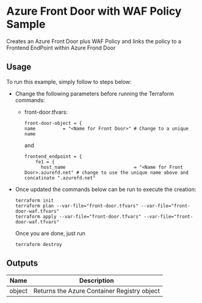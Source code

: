 # Azure Front Door with WAF Policy Sample

Creates an Azure Front Door plus WAF Policy and links the policy to a Frontend EndPoint within Azure Frond Door

## Usage

To run this example, simply follow to steps below: 

* Change the following parameters before running the Terraform commands:

  * front-door.tfvars:
    ```hcl
    front-door-object = {
    name          = "<Name for Front Door>" # Change to a unique name
    ```
    and 

    ```hcl
    frontend_endpoint = {
        fe1 = {
          host_name                         = "<Name for Front Door>.azurefd.net" # change to use the unique name above and concatinate ".azurefd.net"
    ```

* Once updated the commands below can be run to execute the creation:

  ```hcl
  terraform init
  terraform plan --var-file="front-door.tfvars" --var-file="front-door-waf.tfvars"
  terraform apply --var-file="front-door.tfvars" --var-file="front-door-waf.tfvars"
  ```

  Once you are done, just run 
  ```hcl
  terraform destroy
  ```

## Outputs
| Name | Description |
| --   | -- |
| object | Returns the Azure Container Registry object | 
